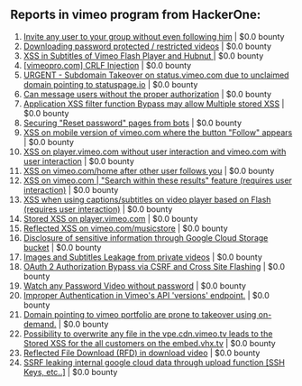 ## Reports in vimeo program from HackerOne:
1. [Invite any user to your group without even following him](https://hackerone.com/reports/52707) | $0.0 bounty
2. [Downloading password protected / restricted videos](https://hackerone.com/reports/145467) | $0.0 bounty
3. [XSS in Subtitles of Vimeo Flash Player and Hubnut ](https://hackerone.com/reports/137023) | $0.0 bounty
4. [[vimeopro.com] CRLF Injection](https://hackerone.com/reports/39181) | $0.0 bounty
5. [URGENT - Subdomain Takeover on status.vimeo.com due to unclaimed domain pointing to statuspage.io](https://hackerone.com/reports/49663) | $0.0 bounty
6. [Can message users without the proper authorization](https://hackerone.com/reports/46113) | $0.0 bounty
7. [Application XSS filter function Bypass may allow Multiple stored XSS](https://hackerone.com/reports/44217) | $0.0 bounty
8. [Securing "Reset password" pages from bots](https://hackerone.com/reports/43807) | $0.0 bounty
9. [XSS on mobile version of vimeo.com where the button "Follow" appears](https://hackerone.com/reports/88088) | $0.0 bounty
10. [XSS on player.vimeo.com without user interaction and vimeo.com with user interaction](https://hackerone.com/reports/96229) | $0.0 bounty
11. [XSS on vimeo.com/home after other user follows you](https://hackerone.com/reports/87854) | $0.0 bounty
12. [XSS on vimeo.com | "Search within these results" feature (requires user interaction)](https://hackerone.com/reports/88105) | $0.0 bounty
13. [XSS when using captions/subtitles on video player based on Flash (requires user interaction)](https://hackerone.com/reports/88508) | $0.0 bounty
14. [Stored XSS on player.vimeo.com](https://hackerone.com/reports/85488) | $0.0 bounty
15. [Reflected XSS on vimeo.com/musicstore](https://hackerone.com/reports/85615) | $0.0 bounty
16. [Disclosure of sensitive information through Google Cloud Storage bucket](https://hackerone.com/reports/176013) | $0.0 bounty
17. [Images and Subtitles Leakage from private videos](https://hackerone.com/reports/136850) | $0.0 bounty
18. [OAuth 2 Authorization Bypass via CSRF and Cross Site Flashing](https://hackerone.com/reports/136582) | $0.0 bounty
19. [Watch any Password Video without password](https://hackerone.com/reports/155618) | $0.0 bounty
20. [Improper Authentication in Vimeo's API 'versions' endpoint.](https://hackerone.com/reports/328724) | $0.0 bounty
21. [Domain pointing to vimeo portfolio are prone to takeover using on-demand.](https://hackerone.com/reports/387307) | $0.0 bounty
22. [Possibility to overwrite any file in the vpe.cdn.vimeo.tv leads to the Stored XSS for the all customers on the embed.vhx.tv](https://hackerone.com/reports/452559) | $0.0 bounty
23. [Reflected File Download (RFD) in download video](https://hackerone.com/reports/378941) | $0.0 bounty
24. [SSRF  leaking internal google cloud data through upload function [SSH Keys, etc..]](https://hackerone.com/reports/549882) | $0.0 bounty